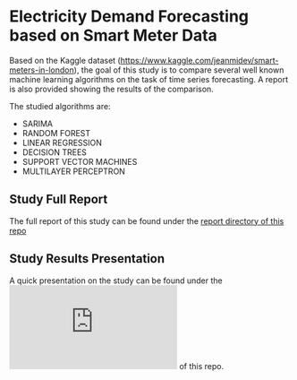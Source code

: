 # Electricity Demand Forecasting based on Smart Meter Data
Based on the Kaggle dataset (https://www.kaggle.com/jeanmidev/smart-meters-in-london), the goal of this study is to compare several well known machine learning algorithms on the task of time series forecasting. A report is also provided showing the results of the comparison.

The studied algorithms are:
* SARIMA
* RANDOM FOREST
* LINEAR REGRESSION
* DECISION TREES
* SUPPORT VECTOR MACHINES
* MULTILAYER PERCEPTRON


## Study Full Report
The full report of this study can be found under the [report directory of this repo](https://github.com/Gr3at/london_smartmeter/blob/master/report/Electricity_Demand_Forecasting_based_on_Smart_Meter_Data.pdf)

## Study Results Presentation
A quick presentation on the study can be found under the ![presentation directory](http://github.com/Gr3at/london_smartmeter/blob/master/prsentation/Electricity_Demand_Forecasting_based_on_Smart_Meter_Data.pdf) of this repo.
